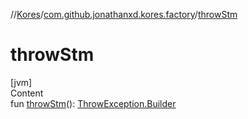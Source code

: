 //[Kores](../index.md)/[com.github.jonathanxd.kores.factory](index.md)/[throwStm](throw-stm.md)



# throwStm  
[jvm]  
Content  
fun [throwStm](throw-stm.md)(): [ThrowException.Builder](../com.github.jonathanxd.kores.base/-throw-exception/-builder/index.md)  



